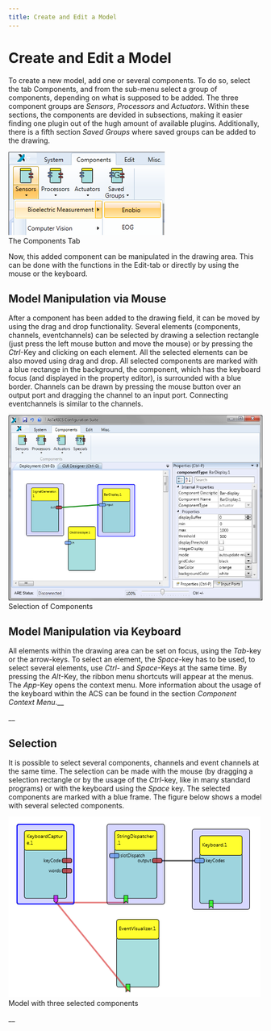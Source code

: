 ```yaml
---
title: Create and Edit a Model
---
```


# Create and Edit a Model

To create a new model, add one or several components.
To do so, select the tab Components, and from the sub-menu select a group of components, depending on what is supposed to be added.
The three component groups are _Sensors_, _Processors_ and _Actuators_.
Within these sections, the components are devided in subsections, making it easier finding one plugin out of the hugh amount of available plugins.
Additionally, there is a fifth section _Saved Groups_ where saved groups can be added to the drawing.

![Screenshot: The components tab](./img/components_tab.png "Screenshot: The components tab")  
The Components Tab

Now, this added component can be manipulated in the drawing area.
This can be done with the functions in the Edit-tab or directly by using the mouse or the keyboard.

## Model Manipulation via Mouse

After a component has been added to the drawing field, it can be moved by using the drag and drop functionality.
Several elements (components, channels, eventchannels) can be selected by drawing a selection rectangle (just press the left mouse button and move the mouse) or by pressing the _Ctrl_\-Key and clicking on each element.
All the selected elements can be also moved using drag and drop.
All selected components are marked with a blue rectange in the background, the component, which has the keyboard focus (and displayed in the property editor), is surrounded with a blue border.
Channels can be drawn by pressing the mouse button over an output port and dragging the channel to an input port.
Connecting eventchannels is similar to the channels.

![Screenshot: Selection of components](./img/edit_selection.png "Screenshot: Selection of components")  
Selection of Components

## Model Manipulation via Keyboard

All elements within the drawing area can be set on focus, using the _Tab_\-key or the arrow-keys.
To select an element, the _Space_\-key has to be used, to select several elements, use _Ctrl-_ and _Space_\-Keys at the same time.
By pressing the _Alt_\-Key, the ribbon menu shortcuts will appear at the menus.
The _App_\-Key opens the context menu.
More information about the usage of the keyboard within the ACS can be found in the section _Component Context Menu_.\_\_

\_\_

## Selection

It is possible to select several components, channels and event channels at the same time.
The selection can be made with the mouse (by dragging a selection rectangle or by the usage of the _Ctrl_\-key, like in many standard programs) or with the keyboard using the _Space_ key.
The selected components are marked with a blue frame.
The figure below shows a model with several selected components.

![Model with three selected components](./img/selection.png "Model with three selected components")  
Model with three selected components

\_\_
